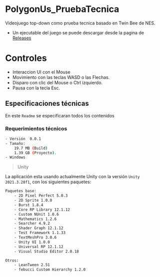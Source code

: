 # PolygonUs_PruebaTecnica
Videojuego top-down como prueba tecnica basado en Twin Bee de NES.

- Un ejecutable del juego se puede descargar desde la pagina de [Releases](https://github.com/acur97/PolygonUs_PruebaTecnica/releases)

# Controles
- Interaccion UI con el Mouse
- Movimiento con las teclas WASD o las Flechas.
- Disparo con clic del Mouse o Ctrl izquierdo.
- Pausa con la tecla Esc.


## Especificaciones técnicas
En este `Readme` se especificaran todos los contenidos

### Requerimientos técnicos
```bash
- Versión  0.0.1
- Tamaño:
    19.7 MB (Build)
    1.39 GB (Proyecto).
- Windows
```

> Unity
> 
La aplicación esta usando actualmente Unity con la versión ```Unity 2021.3.28f1```, con los siguientes paquetes:
```bash
Paquetes base:
    - 2D Pixel Perfect 5.0.3
    - 2D Sprite 1.0.0
    - Burst 1.8.4
    - Core RP Library 12.1.12
    - Custom NUnit 1.0.6
    - Mathematics 1.2.6
    - Searcher 4.9.2
    - Shader Graph 12.1.12
    - Test Framework 1.1.33
    - TextMeshPro 3.0.6
    - Unity UI 1.0.0
    - Universal RP 12.1.12
    - Visual Studio Editor 2.0.18
```
```bash
Otros:
    - LeanTween 2.51
    - febucci Custom Hierarchy 1.2.0
```
